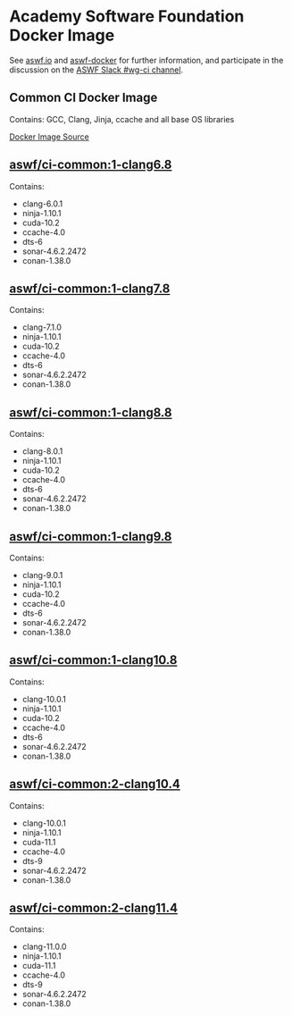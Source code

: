 <!--
Copyright (c) Contributors to the aswf-docker Project. All rights reserved.
SPDX-License-Identifier: Apache-2.0

Warning: this file is automatically generated from a template!
-->

# Academy Software Foundation Docker Image

See [aswf.io](https://aswf.io) and [aswf-docker](https://github.com/AcademySoftwareFoundation/aswf-docker)
for further information, and participate in the discussion on the
[ASWF Slack #wg-ci channel](https://academysoftwarefdn.slack.com/archives/C0169RX7MMK).

## Common CI Docker Image

Contains: GCC, Clang, Jinja, ccache and all base OS libraries

[Docker Image Source](https://github.com/AcademySoftwareFoundation/aswf-docker/blob/master/ci-common/Dockerfile)

## [aswf/ci-common:1-clang6.8](https://hub.docker.com/r/aswf/ci-common/tags?page=1&name=1-clang6.8)

Contains:
* clang-6.0.1
* ninja-1.10.1
* cuda-10.2
* ccache-4.0
* dts-6
* sonar-4.6.2.2472
* conan-1.38.0

## [aswf/ci-common:1-clang7.8](https://hub.docker.com/r/aswf/ci-common/tags?page=1&name=1-clang7.8)

Contains:
* clang-7.1.0
* ninja-1.10.1
* cuda-10.2
* ccache-4.0
* dts-6
* sonar-4.6.2.2472
* conan-1.38.0

## [aswf/ci-common:1-clang8.8](https://hub.docker.com/r/aswf/ci-common/tags?page=1&name=1-clang8.8)

Contains:
* clang-8.0.1
* ninja-1.10.1
* cuda-10.2
* ccache-4.0
* dts-6
* sonar-4.6.2.2472
* conan-1.38.0

## [aswf/ci-common:1-clang9.8](https://hub.docker.com/r/aswf/ci-common/tags?page=1&name=1-clang9.8)

Contains:
* clang-9.0.1
* ninja-1.10.1
* cuda-10.2
* ccache-4.0
* dts-6
* sonar-4.6.2.2472
* conan-1.38.0

## [aswf/ci-common:1-clang10.8](https://hub.docker.com/r/aswf/ci-common/tags?page=1&name=1-clang10.8)

Contains:
* clang-10.0.1
* ninja-1.10.1
* cuda-10.2
* ccache-4.0
* dts-6
* sonar-4.6.2.2472
* conan-1.38.0

## [aswf/ci-common:2-clang10.4](https://hub.docker.com/r/aswf/ci-common/tags?page=1&name=2-clang10.4)

Contains:
* clang-10.0.1
* ninja-1.10.1
* cuda-11.1
* ccache-4.0
* dts-9
* sonar-4.6.2.2472
* conan-1.38.0

## [aswf/ci-common:2-clang11.4](https://hub.docker.com/r/aswf/ci-common/tags?page=1&name=2-clang11.4)

Contains:
* clang-11.0.0
* ninja-1.10.1
* cuda-11.1
* ccache-4.0
* dts-9
* sonar-4.6.2.2472
* conan-1.38.0

